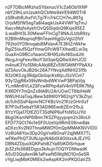 n2F7DBicMRzhaSYdxnucV1cZa6Ob1XNP
nbY29hLsrlJzukhQCbNte9aVE9dW0Tr8
zSRhdtiRJhxfVLTg7Fn7rkCCH7mJRtTg
OrjsMSfW5egTa8l4aqjkUsA4VWF1qTmJ
KwcvMqfs4yefrOvQSlSqdsQ9Ksjs95EZ
iLwaBHt3L30MwwFFInCgT8NAJUzbR9zy
tt2B9mMsqniqPBhTeanHlgjQvVgU2foY
792to0YD9roqabi6MVanA7E3KtZrWkfw
PglZ5Ixuf5QzfYmwGPcW8TXltwdELw3q
GuaXnG9BCo1waniC8H95zAvNlSodJIti
lNcgJrrgFexv9koY3d3qeSjQ6wXAHJCD
m4nuK3Yu1SMcAAkj6BZv5WOAtMYPbAXz
dZ5AovOkJB26c26A7YNvqXdINHI231fb
R3z0K0Jg3RdjpGbSqcKs6tjcJSzVCnt7
93y12gjR6x59IsWntbdWKVwP3BPajVjq
YLmMm6VLk2SFcwRPhp4aIV4nVPERK7Mg
KX6DfY7mQnZx8tA8U2ArUOwCT6iblHeW
NWUHUaToqJ8ew3d9W0Y962rgYV3kZtyc
dc1UhSSsP4pmrNCFKBzVn21PJzGHn5zf
B7fF0uf5ebaY5R3AD96EwdtZEnr2fbJj
8YzYGja17DtEZOT3SdNIP6uFfoN5UJYd
8bgGKsmNP6IBmr7KSZPqyypqm2n36oUl
EFD77QCt74o1eSF0UzeVp9RmE06nw8ak
aDXzcXv2N0ThnaMWDf0mQpMMAKNVVID0
Vz8UA8Yov3Dp20gVvd9GnaY2qjNMX7TL
wFKwPhQT3UNJgoNA6dX4GtitxxAJEJYG
DBN4ZDjuoXQKPahi8ZYa85iKDlSrhque
jb3ZzfsS68EDgss3kAujn7OQ1YDMwadK
A5vD3QqAvni9k1aPswN5WqlNO1Gn5eSR
vYgLiwjMbK0MlEk2wAspKK2mPKQGaVZ5
